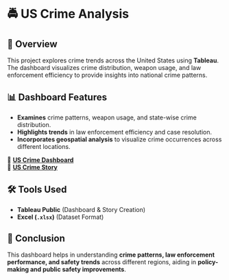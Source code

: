 # 🚔 US Crime Analysis  

## 📌 Overview  
This project explores crime trends across the United States using **Tableau**. The dashboard visualizes crime distribution, weapon usage, and law enforcement efficiency to provide insights into national crime patterns.  

## 📊 Dashboard Features  
- **Examines** crime patterns, weapon usage, and state-wise crime distribution.  
- **Highlights trends** in law enforcement efficiency and case resolution.  
- **Incorporates geospatial analysis** to visualize crime occurrences across different locations.  

🔗 **[US Crime Dashboard](https://public.tableau.com/views/UScrime_17404982503050/USCrimeAnalysisDashbooard?:language=en-US&publish=yes&:sid=&:redirect=auth&:display_count=n&:origin=viz_share_link)**  
🔗 **[US Crime Story](https://public.tableau.com/views/UScrime_17404982503050/USCrimeAnalysisStory?:language=en-US&publish=yes&:sid=&:redirect=auth&:display_count=n&:origin=viz_share_link)**  

## 🛠 Tools Used  
- **Tableau Public** (Dashboard & Story Creation)  
- **Excel (`.xlsx`)** (Dataset Format)  

## 📜 Conclusion  
This dashboard helps in understanding **crime patterns, law enforcement performance, and safety trends** 
across different regions, aiding in **policy-making and public safety improvements**.  
